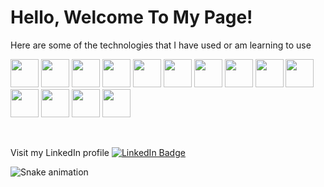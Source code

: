 
 
       
# Hello, Welcome To My Page!


 Here are some of the technologies that I have used or am learning to use
<p>
            <img src="https://cdn.jsdelivr.net/gh/devicons/devicon/icons/java/java-original.svg" width="45" height="45"/> 
            <img src="https://cdn.jsdelivr.net/gh/devicons/devicon/icons/javascript/javascript-original.svg" width="45" height="45"/>
            <img src="https://cdn.jsdelivr.net/gh/devicons/devicon/icons/mysql/mysql-original.svg" width="45" height="45" />
            <img src="https://cdn.jsdelivr.net/gh/devicons/devicon/icons/bootstrap/bootstrap-original.svg" width="45" height="45"  />          
            <img src="https://cdn.jsdelivr.net/gh/devicons/devicon/icons/codepen/codepen-plain.svg" width="45" height="45" />          
            <img src="https://cdn.jsdelivr.net/gh/devicons/devicon/icons/mongodb/mongodb-original.svg" width="45" height="45" />          
            <img src="https://cdn.jsdelivr.net/gh/devicons/devicon/icons/nodejs/nodejs-original-wordmark.svg" width="45" height="45" />
            <img src="https://cdn.jsdelivr.net/gh/devicons/devicon/icons/react/react-original.svg" width="45" height="45" />         
            <img src="https://cdn.jsdelivr.net/gh/devicons/devicon/icons/spring/spring-plain.svg" width="45" height="45"  />        
            <img src="https://cdn.jsdelivr.net/gh/devicons/devicon/icons/ubuntu/ubuntu-plain-wordmark.svg" width="45" height="45"  />
            <img src="https://cdn.jsdelivr.net/gh/devicons/devicon/icons/npm/npm-original-wordmark.svg" width="45" height="45" />       
            <img src="https://cdn.jsdelivr.net/gh/devicons/devicon/icons/handlebars/handlebars-original.svg" width="45" height="45" />         
            <img src="https://cdn.jsdelivr.net/gh/devicons/devicon/icons/angularjs/angularjs-original.svg" width="45" height="45" />
            <img src="https://cdn.jsdelivr.net/gh/devicons/devicon/icons/vscode/vscode-original-wordmark.svg" width="45" height="45"  />          
 </p>         
</br>

Visit my LinkedIn profile
[![LinkedIn Badge](https://img.shields.io/badge/LinkedIn-Profile-informational?style=flat&logo=linkedin&logoColor=white&color=0D76A8)](https://www.linkedin.com/in/rebecca-needham-558b93227/)



![Snake animation](https://github.com/rsturn29/rsturn29/blob/output/github-contribution-grid-snake.svg)

